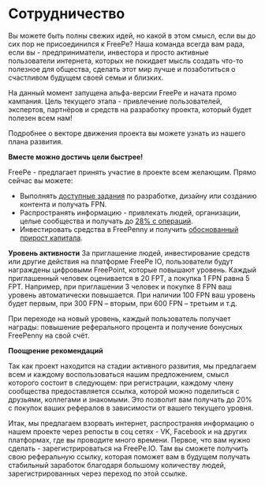 # Сотрудничество

Вы можете быть полны свежих идей, но какой в этом смысл, если вы до сих пор не присоединился к FreePe? Наша команда всегда вам рада, если вы - предприниматели, инвестора и просто активные пользователи интернета, которых не покидает мысль создать что-то полезное для общества, сделать этот мир лучше и позаботиться о счастливом будущем своей семьи и близких.

На данный момент запущена альфа-версии FreePe и начата промо кампания. Цель текущего этапа - привлечение пользователей, экспертов, партнёров и средств на разработку проекта, который будет полезен всем нам!  


Подробнее о векторе движения проекта вы можете узнать из нашего плана развития.

**Вместе можно достичь цели быстрее!**

FreePe - предлагает принять участие в проекте всем желающим. Прямо сейчас вы можете:
* Выполнять [доступные задания](https://pintask.me/board/vPsfuf2sawcaDyt6b) по разработке, дизайну или созданию контента и получать FPN.
* Распространять информацию - привлекать людей, организации, целые сообщества и получать до [28% с операций](https://freepe.info/ru/polzovatelskoe_soglashenie.html).
* Инвестировать средства в FreePenny и получить [обоснованный прирост капитала](https://docs.google.com/spreadsheets/d/15qjeMWLIXKBcD7hW5LufVvJnaPi1_A1x69Iu8WOBMTw/edit?usp=sharing).

**Уровень активности**
За приглашение людей, инвестирование средств или другие действия на платформе FreePe IO, пользователи будут награждены цифровыми FreePoint, которые повышают уровень. Каждый приглашенный человек оценивается в 20 FPT, а покупка 1 FPN равна 5 FPT. Например, при приглашении 3 человек и покупке 8 FPN ваш уровень автоматически повышается. При наличии 100 FPN ваш уровень будет первым, при 300 FPN – вторым, при 600 FPN – третьим и т.д.

При переходе на новый уровень, каждый пользователь получает награды: повышение реферального процента и получение бонусных FreePenny на свой счёт. 

**Поощрение рекомендаций**

Так как проект находится на стадии активного развития, мы предлагаем всем и каждому воспользоваться нашим предложением, смысл которого состоит в следующем: при регистрации, каждому члену сообщества предоставляется ссылка, которой можно поделиться с друзьями, коллегами и знакомыми. Это позволит вам получать до 20% с покупок ваших рефералов в зависимости от вашего текущего уровня.

Итак, мы предлагаем взорвать интернет, распространяя информацию о нашем проекте через репосты в соц сетях - VK, Facebook и на других платформах, где вы проводите много времени. Первое, что вам нужно сделать - зарегистрироваться на FreePe.IO. Там вы сможете получить свою реферальную ссылку, которая поможет вам в будущем получать стабильный заработок благодаря большому количеству людей, зарегистрированных через переход по этой ссылке.








